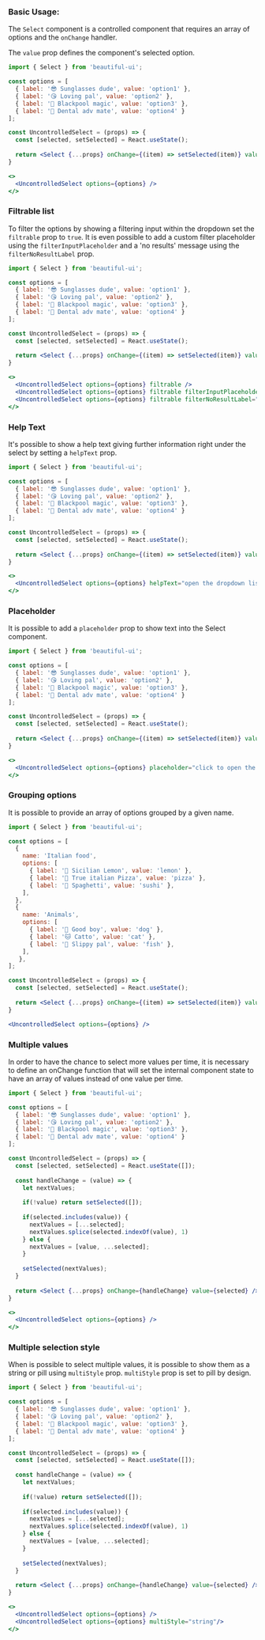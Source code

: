 ### Basic Usage:

The `Select` component is a controlled component that requires an array of options and the `onChange` handler.

The `value` prop defines the component's selected option.

```jsx
import { Select } from 'beautiful-ui';

const options = [
  { label: '😎 Sunglasses dude', value: 'option1' },
  { label: '😘 Loving pal', value: 'option2' },
  { label: '🖤 Blackpool magic', value: 'option3' },
  { label: '😬 Dental adv mate', value: 'option4' }
];

const UncontrolledSelect = (props) => {
  const [selected, setSelected] = React.useState();
    
  return <Select {...props} onChange={(item) => setSelected(item)} value={selected} />
}

<>
  <UncontrolledSelect options={options} />
</>
```

### Filtrable list

To filter the options by showing a filtering input within the dropdown set the `filtrable` prop to `true`.
It is even possible to add a custom filter placeholder using the `filterInputPlaceholder` and a 'no results' message using the `filterNoResultLabel` prop.

```jsx
import { Select } from 'beautiful-ui';

const options = [
  { label: '😎 Sunglasses dude', value: 'option1' },
  { label: '😘 Loving pal', value: 'option2' },
  { label: '🖤 Blackpool magic', value: 'option3' },
  { label: '😬 Dental adv mate', value: 'option4' }
];

const UncontrolledSelect = (props) => {
  const [selected, setSelected] = React.useState();
    
  return <Select {...props} onChange={(item) => setSelected(item)} value={selected} />
}

<>
  <UncontrolledSelect options={options} filtrable />
  <UncontrolledSelect options={options} filtrable filterInputPlaceholder="custom filter placeholder" />
  <UncontrolledSelect options={options} filtrable filterNoResultLabel="no result found" />
</>
```

### Help Text

It's possible to show a help text giving further information right under the select
by setting a `helpText` prop.

```jsx
import { Select } from 'beautiful-ui';

const options = [
  { label: '😎 Sunglasses dude', value: 'option1' },
  { label: '😘 Loving pal', value: 'option2' },
  { label: '🖤 Blackpool magic', value: 'option3' },
  { label: '😬 Dental adv mate', value: 'option4' }
];

const UncontrolledSelect = (props) => {
  const [selected, setSelected] = React.useState();
    
  return <Select {...props} onChange={(item) => setSelected(item)} value={selected} />
}

<>
  <UncontrolledSelect options={options} helpText="open the dropdown list and select an option" />
</>
```

### Placeholder

It is possible to add a `placeholder` prop to show text into the Select component.

```jsx
import { Select } from 'beautiful-ui';

const options = [
  { label: '😎 Sunglasses dude', value: 'option1' },
  { label: '😘 Loving pal', value: 'option2' },
  { label: '🖤 Blackpool magic', value: 'option3' },
  { label: '😬 Dental adv mate', value: 'option4' }
];

const UncontrolledSelect = (props) => {
  const [selected, setSelected] = React.useState();
    
  return <Select {...props} onChange={(item) => setSelected(item)} value={selected} />
}

<>
  <UncontrolledSelect options={options} placeholder="click to open the dropdown" />
</>
```

### Grouping options

It is possible to provide an array of options grouped by a given name. 

```jsx
import { Select } from 'beautiful-ui';

const options = [
  {
    name: 'Italian food', 
    options: [
      { label: '🍋 Sicilian Lemon', value: 'lemon' },
      { label: '🍕 True italian Pizza', value: 'pizza' },
      { label: '🍝 Spaghetti', value: 'sushi' },
    ],
  },
  {
    name: 'Animals', 
    options: [
      { label: '🐶 Good boy', value: 'dog' },
      { label: '🐱 Catto', value: 'cat' },
      { label: '🐠 Slippy pal', value: 'fish' },
    ],
   },
];

const UncontrolledSelect = (props) => {
  const [selected, setSelected] = React.useState();
    
  return <Select {...props} onChange={(item) => setSelected(item)} value={selected} />
}

<UncontrolledSelect options={options} />
```

### Multiple values
In order to have the chance to select more values per time, it is necessary to define an onChange function that will set the internal component state to have an array of values instead of one value per time.

```jsx
import { Select } from 'beautiful-ui';

const options = [
  { label: '😎 Sunglasses dude', value: 'option1' },
  { label: '😘 Loving pal', value: 'option2' },
  { label: '🖤 Blackpool magic', value: 'option3' },
  { label: '😬 Dental adv mate', value: 'option4' }
];

const UncontrolledSelect = (props) => {
  const [selected, setSelected] = React.useState([]);
    
  const handleChange = (value) => {
    let nextValues;
    
    if(!value) return setSelected([]);  
  
    if(selected.includes(value)) {
      nextValues = [...selected]; 
      nextValues.splice(selected.indexOf(value), 1)
    } else {
      nextValues = [value, ...selected];
    }
    
    setSelected(nextValues);
  }
    
  return <Select {...props} onChange={handleChange} value={selected} />
}

<>
  <UncontrolledSelect options={options} />
</>
```

### Multiple selection style

When is possible to select multiple values, it is possible to show them as a string or pill using `multiStyle` prop.
`multiStyle` prop is set to pill by design.

```jsx
import { Select } from 'beautiful-ui';

const options = [
  { label: '😎 Sunglasses dude', value: 'option1' },
  { label: '😘 Loving pal', value: 'option2' },
  { label: '🖤 Blackpool magic', value: 'option3' },
  { label: '😬 Dental adv mate', value: 'option4' }
];

const UncontrolledSelect = (props) => {
  const [selected, setSelected] = React.useState([]);
    
  const handleChange = (value) => {
    let nextValues;
    
    if(!value) return setSelected([]);  
  
    if(selected.includes(value)) {
      nextValues = [...selected]; 
      nextValues.splice(selected.indexOf(value), 1)
    } else {
      nextValues = [value, ...selected];
    }
    
    setSelected(nextValues);
  }
    
  return <Select {...props} onChange={handleChange} value={selected} />
}

<>
  <UncontrolledSelect options={options} />
  <UncontrolledSelect options={options} multiStyle="string"/>
</>
```

